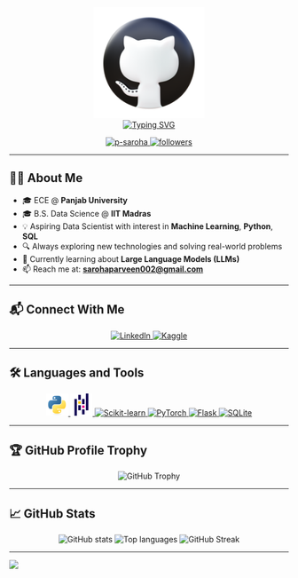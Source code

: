 <div align="center">
  <img src="https://raw.githubusercontent.com/hungpham3112/hungpham3112/main/assets/github.png" alt="github icon" height="200">
</div>

<div align="center">
  <a href="https://git.io/typing-svg">
    <img src="https://readme-typing-svg.herokuapp.com?font=Fira+Code&duration=5000&pause=500&color=52F7EF&center=true&vCenter=true&width=500&lines=Hi+👋,+I'm+Parveen+Saroha;Aspiring+Data+Scientist;ECE+@+PU+%7C+BS+@+IITM;Passionate+about+ML+%26+Real-World+Problems" alt="Typing SVG" />
  </a>
</div>

<p align="center">
  <a href="https://github.com/p-saroha">
    <img src="https://komarev.com/ghpvc/?username=p-saroha&label=Profile%20views&color=0e75b6&style=flat" alt="p-saroha" />
  </a>
  <a href="https://github.com/p-saroha">
    <img src="https://img.shields.io/github/followers/p-saroha?label=Followers" alt="followers"/>
  </a>
</p>

---

## 👨‍💻 About Me

- 🎓 ECE @ **Panjab University**
- 🎓 B.S. Data Science @ **IIT Madras**
- 💡 Aspiring Data Scientist with interest in **Machine Learning**, **Python**, **SQL**
- 🔍 Always exploring new technologies and solving real-world problems
- 🌱 Currently learning about **Large Language Models (LLMs)**
- 📫 Reach me at: **sarohaparveen002@gmail.com**

---

## 📬 Connect With Me

<p align="center">
  <a href="https://www.linkedin.com/in/parveen-saroha-0982a525b/" target="_blank">
    <img src="https://raw.githubusercontent.com/rahuldkjain/github-profile-readme-generator/master/src/images/icons/Social/linked-in-alt.svg" alt="LinkedIn" width="40" height="40" />
  </a>
  <a href="https://kaggle.com/parveen2024" target="_blank">
    <img src="https://raw.githubusercontent.com/rahuldkjain/github-profile-readme-generator/master/src/images/icons/Social/kaggle.svg" alt="Kaggle" width="40" height="40" />
  </a>
</p>

---

## 🛠️ Languages and Tools

<p align="center">
  <a href="https://www.python.org/" target="_blank">
    <img src="https://raw.githubusercontent.com/devicons/devicon/master/icons/python/python-original.svg" alt="Python" width="40" height="40" />
  </a>
  <a href="https://pandas.pydata.org/" target="_blank">
    <img src="https://raw.githubusercontent.com/devicons/devicon/2ae2a900d2f041da66e950e4d48052658d850630/icons/pandas/pandas-original.svg" alt="Pandas" width="40" height="40" />
  </a>
  <a href="https://scikit-learn.org/" target="_blank">
    <img src="https://upload.wikimedia.org/wikipedia/commons/0/05/Scikit_learn_logo_small.svg" alt="Scikit-learn" width="40" height="40" />
  </a>
  <a href="https://pytorch.org/" target="_blank">
    <img src="https://www.vectorlogo.zone/logos/pytorch/pytorch-icon.svg" alt="PyTorch" width="40" height="40" />
  </a>
  <a href="https://flask.palletsprojects.com/" target="_blank">
    <img src="https://www.vectorlogo.zone/logos/pocoo_flask/pocoo_flask-icon.svg" alt="Flask" width="40" height="40" />
  </a>
  <a href="https://www.sqlite.org/" target="_blank">
    <img src="https://www.vectorlogo.zone/logos/sqlite/sqlite-icon.svg" alt="SQLite" width="40" height="40" />
  </a>
</p>

---

## 🏆 GitHub Profile Trophy

<p align="center">
  <img src="https://github-profile-trophy.vercel.app/?username=p-saroha&theme=tokyonight&no-frame=true&margin-w=10" alt="GitHub Trophy"/>
</p>

---

## 📈 GitHub Stats

<p align="center">
  <img height="180em" src="https://github-readme-stats.vercel.app/api?username=p-saroha&show_icons=true&theme=tokyonight&hide_border=true&count_private=true" alt="GitHub stats" />
  <img height="180em" src="https://github-readme-stats.vercel.app/api/top-langs/?username=p-saroha&layout=compact&theme=tokyonight&hide_border=true" alt="Top languages" />
  <img height="180em" src="https://github-readme-streak-stats.herokuapp.com/?user=p-saroha&theme=tokyonight&hide_border=true" alt="GitHub Streak" />
</p>

---

<img src="https://user-images.githubusercontent.com/73097560/115834477-dbab4500-a447-11eb-908a-139a6edaec5c.gif" />

